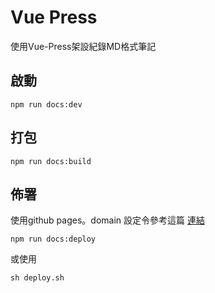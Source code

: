 # Vue Press

使用Vue-Press架設紀錄MD格式筆記

## 啟動

```shell=
npm run docs:dev
```

## 打包
```shell=
npm run docs:build
```

## 佈署
使用github pages。domain 設定令參考這篇 [連結](https://jason-lian.page/Stacks/googleDomain.html)
```shell=
npm run docs:deploy
```

或使用
```shell=
sh deploy.sh
```
